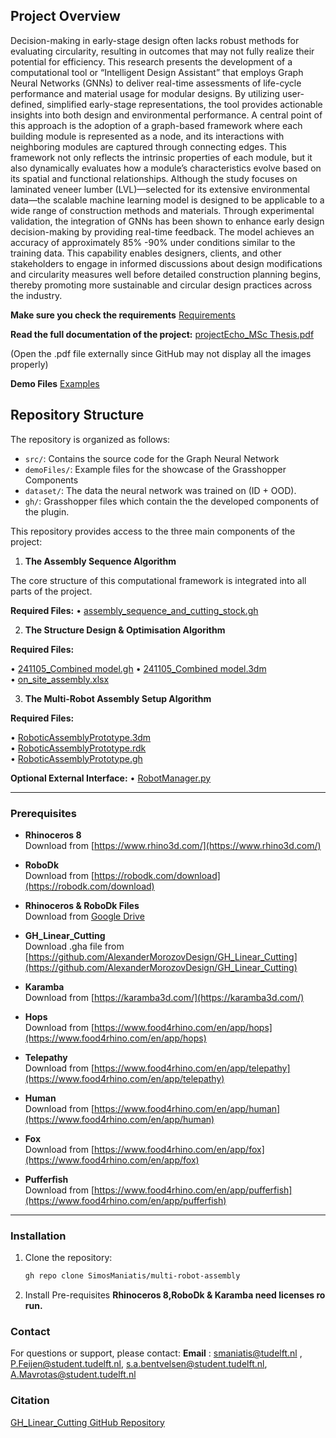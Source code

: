 ## Project Overview

Decision-making in early-stage design often lacks robust methods for evaluating circularity, resulting in outcomes that may not fully realize their potential for efficiency. This research presents the development of a computational tool or “Intelligent Design Assistant” that employs Graph Neural Networks (GNNs) to deliver real-time assessments of life-cycle performance and material usage for modular designs. By utilizing user-defined, simplified early-stage representations, the tool provides actionable insights into both design and environmental performance. A central point of this approach is the adoption of a graph-based framework where each building module is represented as a node, and its interactions with neighboring modules are captured through connecting edges. This framework not only reflects the intrinsic properties of each module, but it also dynamically evaluates how a module’s characteristics evolve based on its spatial and functional relationships. Although the study focuses on laminated veneer lumber (LVL)—selected for its extensive environmental data—the scalable machine learning model is designed to be applicable to a wide range of construction methods and materials. Through experimental validation, the integration of GNNs has been shown to enhance early design decision-making by providing real-time feedback. The model achieves an accuracy of approximately 85% -90% under conditions similar to the training data. This capability enables designers, clients, and other stakeholders to engage in informed discussions about design modifications and circularity measures well before detailed construction planning begins, thereby promoting more sustainable and circular design practices across the industry.

**Make sure you check the requirements**
[Requirements](https://github.com/SimosManiatis/projectEcho/blob/main/requirements.txt)

**Read the full documentation of the project:**
[projectEcho_MSc Thesis.pdf](https://github.com/SimosManiatis/projectEcho/blob/main/projectEcho_MSc%20Thesis.pdf)

(Open the .pdf file externally since GitHub may not display all the images properly)

**Demo Files**
[Examples](https://github.com/SimosManiatis/projectEcho/tree/main/demoFiles)

## Repository Structure

The repository is organized as follows:
- `src/`: Contains the source code for the Graph Neural Network
- `demoFiles/`: Example files for the showcase of the Grasshopper Components
- `dataset/`: The data the neural network was trained on (ID + OOD).
- `gh/`: Grasshopper files which contain the the developed components of the plugin.

This repository provides access to the three main components of the project:

1) **The Assembly Sequence Algorithm**

The core structure of this computational framework is integrated into all parts of the project.

**Required Files:**
  • [assembly_sequence_and_cutting_stock.gh](https://github.com/SimosManiatis/multi-robot-assembly/blob/main/gh/assembly_sequence/assembly_sequence_and_cutting_stock.gh)

2) **The Structure Design & Optimisation Algorithm**

**Required Files:**

  • [241105_Combined model.gh](https://github.com/SimosManiatis/multi-robot-assembly/blob/main/gh/structural_optimisation/241105_Combined%20model.gh)
  • [241105_Combined model.3dm](https://drive.google.com/file/d/1Ds01K0zyoJiDR4t8Iob-g5H5hhUbotOR/view?usp=sharing)  
  • [on_site_assembly.xlsx](https://github.com/SimosManiatis/multi-robot-assembly/blob/main/gh/structural_optimisation/on_site_assembly.xlsx)

3) **The Multi-Robot Assembly Setup Algorithm**

**Required Files:**

  • [RoboticAssemblyPrototype.3dm](https://drive.google.com/file/d/1RJFRhfzesO6kzf9160D5oSREZPiYviEM/view?usp=drive_link)  
  • [RoboticAssemblyPrototype.rdk](https://drive.google.com/file/d/1FT9tKub4zBwlEuxIuXIC0ZLAkGPYGocG/view?usp=drive_link)  
  • [RoboticAssemblyPrototype.gh](https://github.com/SimosManiatis/multi-robot-assembly/blob/main/gh/robotic_assembly/RoboticAssemblyPrototype.gh)

**Optional External Interface:**
  • [RobotManager.py](https://github.com/SimosManiatis/multi-robot-assembly/blob/main/src/robotic_assembly/RobotManager.py)

---

### Prerequisites

- **Rhinoceros 8**  
  Download from [https://www.rhino3d.com/](https://www.rhino3d.com/)

- **RoboDk**  
  Download from [https://robodk.com/download](https://robodk.com/download)

- **Rhinoceros & RoboDk Files**  
  Download from [Google Drive](https://drive.google.com/drive/folders/1hj0ywdX9TM16v8JOCXHmmRV7WWfTj7M6?usp=drive_link)

- **GH_Linear_Cutting**  
  Download .gha file from [https://github.com/AlexanderMorozovDesign/GH_Linear_Cutting](https://github.com/AlexanderMorozovDesign/GH_Linear_Cutting)

- **Karamba**  
  Download from [https://karamba3d.com/](https://karamba3d.com/)

- **Hops**  
  Download from [https://www.food4rhino.com/en/app/hops](https://www.food4rhino.com/en/app/hops)

- **Telepathy**  
  Download from [https://www.food4rhino.com/en/app/telepathy](https://www.food4rhino.com/en/app/telepathy)

- **Human**  
  Download from [https://www.food4rhino.com/en/app/human](https://www.food4rhino.com/en/app/human)

- **Fox**  
  Download from [https://www.food4rhino.com/en/app/fox](https://www.food4rhino.com/en/app/fox)

- **Pufferfish**  
  Download from [https://www.food4rhino.com/en/app/pufferfish](https://www.food4rhino.com/en/app/pufferfish)

---

### Installation

1. Clone the repository:
   ```bash
   gh repo clone SimosManiatis/multi-robot-assembly

2. Install Pre-requisites
**Rhinoceros 8,RoboDk & Karamba need licenses ro run.**

### Contact

For questions or support, please contact:
**Email** : smaniatis@tudelft.nl , P.Feijen@student.tudelft.nl, s.a.bentvelsen@student.tudelft.nl, A.Mavrotas@student.tudelft.nl

### Citation 
[GH_Linear_Cutting GitHub Repository](https://github.com/AlexanderMorozovDesign/GH_Linear_Cutting)
